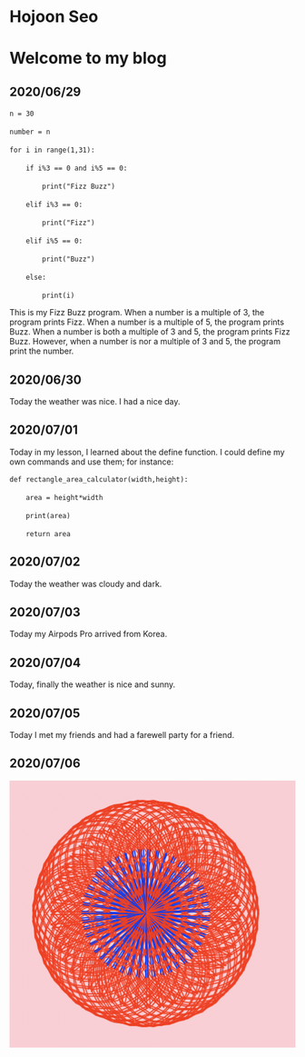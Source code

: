 # Hojoon Seo

# Welcome to my blog

## 2020/06/29
```
n = 30

number = n

for i in range(1,31):

    if i%3 == 0 and i%5 == 0:

        print("Fizz Buzz")

    elif i%3 == 0:

        print("Fizz")

    elif i%5 == 0:

        print("Buzz")

    else:

        print(i)
```

This is my Fizz Buzz program. When a number is a multiple of 3, the program prints Fizz. When a number is a multiple of 5, the program prints Buzz. When a number is both a multiple of 3 and 5, the program prints Fizz Buzz. However, when a number is nor a multiple of 3 and 5, the program print the number. 

## 2020/06/30

Today the weather was nice. I had a nice day.

## 2020/07/01

Today in my lesson, I learned about the define function. I could define my own commands and use them; for instance:

```
def rectangle_area_calculator(width,height):

    area = height*width

    print(area)

    return area
```

## 2020/07/02

Today the weather was cloudy and dark. 

## 2020/07/03

Today my Airpods Pro arrived from Korea.

## 2020/07/04 

Today, finally the weather is nice and sunny.

## 2020/07/05

Today I met my friends and had a farewell party for a friend.

## 2020/07/06

![My turtle picture 1](.\Turtle_picture_1.png)
